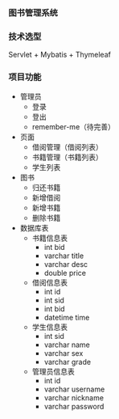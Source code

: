 ### 图书管理系统

### 技术选型

Servlet + Mybatis + Thymeleaf

### 项目功能

- 管理员
    - 登录
    - 登出
    - remember-me（待完善）
- 页面
    - 借阅管理（借阅列表）
    - 书籍管理（书籍列表）
    - 学生列表
- 图书
    - 归还书籍
    - 新增借阅
    - 新增书籍
    - 删除书籍
- 数据库表
    - 书籍信息表
      - int      bid
      - varchar  title
      - varchar  desc 
      - double   price
    - 借阅信息表
      - int      id
      - int      sid
      - int      bid
      - datetime time
    - 学生信息表
      - int      sid
      - varchar  name
      - varchar  sex
      - varchar  grade
    - 管理员信息表
      - int      id
      - varchar  username
      - varchar  nickname
      - varchar  password